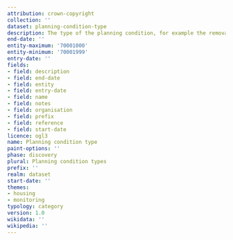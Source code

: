 ```yaml
---
attribution: crown-copyright
collection: ''
dataset: planning-condition-type
description: The type of the planning condition, for example the removal of permitted development rights
end-date: ''
entity-maximum: '70001000'
entity-minimum: '70001999'
entry-date: ''
fields:
- field: description
- field: end-date
- field: entity
- field: entry-date
- field: name
- field: notes
- field: organisation
- field: prefix
- field: reference
- field: start-date
licence: ogl3
name: Planning condition type
paint-options: ''
phase: discovery
plural: Planning condition types
prefix: ''
realm: dataset
start-date: ''
themes:
- housing
- monitoring
typology: category
version: 1.0
wikidata: ''
wikipedia: ''
---
```

